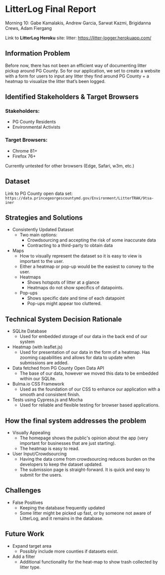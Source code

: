 # LitterLog Final Report

Morning 10: Gabe Kamalakis, Andrew Garcia, Sarwat Kazmi, Brigidanna Crews, Adam Fiergang

Link to **LitterLog Heroku** site: litter: https://litter-logger.herokuapp.com/

## Information Problem
Before now, there has not been an efficient way of documenting litter pickup around PG County. So for our application, we set to create a website with a form for users to input any litter they find around PG County + a heatmap to visualize the litter that’s been logged.

## Identified Stakeholders & Target Browsers
### Stakeholders:
- PG County Residents
- Environmental Activists
### Target Browsers:
- Chrome 81+
- Firefox 76+

Currently untested for other browsers (Edge, Safari, w3m, etc.)

## Dataset

Link to PG County open data set:
``https://data.princegeorgescountymd.gov/Environment/LitterTRAK/9tsa-iner``

## Strategies and Solutions

- Consistently Updated Dataset 
  - Two main options:
    - Crowdsourcing and accepting the risk of some inaccurate data 
    - Contracting to a third-party to obtain data
- Maps
  - How to visually represent the dataset so it is easy to view is important to the user.
   - Either a heatmap or pop-up would be the easiest to convey to the user.
    - Heatmaps
      - Shows hotspots of litter at a glance
      - Heatmaps do not show specifics of datapoints.
    - Pop-ups
      - Shows specific date and time of each datapoint
      - Pop-ups might appear too cluttered.

## Technical System Decision Rationale

- SQLite Database
  - Used for embedded storage of our data in the back end of our system
- Heatmap (with leaflet.js)
  - Used for presentation of our data in the form of a heatmap. Has zooming capabilities and allows for data to update when submissions are added.
- Data fetched from PG County Open Data API
  - The base of our data, however we moved this data to be embedded within our SQLite.
- Bulma.io CSS Framework
  - Used as the foundation of our CSS to enhance our application with a smooth and consistent finish.
- Tests using Cypress.js and Mocha
  - Used for reliable and flexible testing for browser based applications.

## How the final system addresses the problem

- Visually Appealing
  - The homepage shows the public's opinion about the app (very important for businesses that are just starting).
  - The heatmap is easy to read.
- User Input/Crowdsourcing 
  - Having the data come from crowdsourcing reduces burden on the developers to keep the dataset updated.
  - The submission page is straight-forward. It is quick and easy to submit for the users. 
 

## Challenges

- False Positives
  - Keeping the database frequently updated 
  - Some litter might be picked up fast, or by someone not aware of LitterLog, and it remains in the database.

## Future Work

- Expand target area
  - Possibly include more counties if datasets exist.
- Add a filter
  - Additional functionality for the heat-map to show trash collected by litter type.
